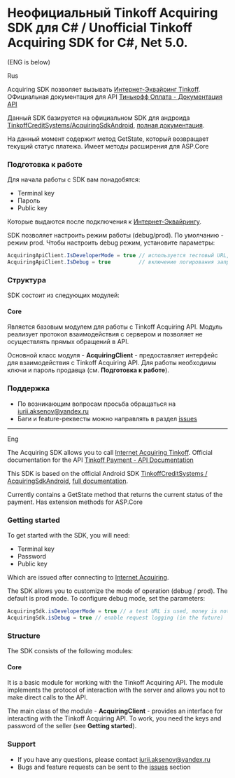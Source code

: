 


# Неофициальный Tinkoff Acquiring SDK для C# / Unofficial Tinkoff Acquiring SDK for C#, Net 5.0.

(ENG is below)

Rus

Acquiring SDK позволяет вызывать [Интернет-Эквайринг Tinkoff][acquiring]. ОФициальная документация для API [Тинькофф Оплата - Документация API][api-documentation]

Данный SDK базируется на официальном SDK для андроида [TinkoffCreditSystems/AcquiringSdkAndroid][official-android-sdk], [полная документация][full-doc]. 

На данный момент содержит метод GetState, который возвращает текущий статус платежа. Имеет методы расширения для ASP.Core

### Подготовка к работе
Для начала работы с SDK вам понадобятся:
* Terminal key
* Пароль
* Public key

Которые выдаются после подключения к [Интернет-Эквайрингу][acquiring].

SDK позволяет настроить режим работы (debug/prod). По умолчанию - режим prod.
Чтобы настроить debug режим, установите параметры:
```csharp
AcquiringApiClient.IsDeveloperMode = true // используется тестовый URL, деньги с карт не списываются
AcquiringApiClient.IsDebug = true         // включение логирования запросов (в будущем)
```

### Структура
SDK состоит из следующих модулей:

#### Core
Является базовым модулем для работы с Tinkoff Acquiring API. Модуль реализует протокол взаимодействия с сервером и позволяет не осуществлять прямых обращений в API. 

Основной класс модуля - **AcquiringClient** - предоставляет интерфейс для взаимодействия с Tinkoff Acquiring API. Для работы необходимы ключи и пароль продавца (см. **Подготовка к работе**).

### Поддержка
- По возникающим вопросам просьба обращаться на [iurii.aksenov@yandex.ru][support-email]
- Баги и feature-реквесты можно направлять в раздел [issues][issues]


---

Eng

The Acquiring SDK allows you to call [Internet Acquiring Tinkoff][acquiring]. Official documentation for the API [Tinkoff Payment - API Documentation][api-documentation]

This SDK is based on the official Android SDK [TinkoffCreditSystems / AcquiringSdkAndroid][official-android-sdk], [full documentation][full-doc].

Currently contains a GetState method that returns the current status of the payment. Has extension methods for ASP.Core

### Getting started
To get started with the SDK, you will need:
* Terminal key
* Password
* Public key

Which are issued after connecting to [Internet Acquiring][acquiring].

The SDK allows you to customize the mode of operation (debug / prod). The default is prod mode.
To configure debug mode, set the parameters:
```csharp
AcquiringSdk.isDeveloperMode = true // a test URL is used, money is not debited from cards
AcquiringSdk.isDebug = true // enable request logging (in the future)
```

### Structure
The SDK consists of the following modules:

#### Core
It is a basic module for working with the Tinkoff Acquiring API. The module implements the protocol of interaction with the server and allows you not to make direct calls to the API.

The main class of the module - **AcquiringClient** - provides an interface for interacting with the Tinkoff Acquiring API. To work, you need the keys and password of the seller (see **Getting started**).

### Support
- If you have any questions, please contact [iurii.aksenov@yandex.ru][support-email]
- Bugs and feature requests can be sent to the [issues][issues] section

[acquiring]: https://www.tinkoff.ru/business/internet-acquiring/
[api-documentation]: https://oplata.tinkoff.ru/develop/api/payments/
[official-android-sdk]: https://github.com/TinkoffCreditSystems/AcquiringSdkAndroid
[full-doc]: https://github.com/TinkoffCreditSystems/AcquiringSdkAndroid/blob/master/Android%20SDK.pdf
[support-email]: mailto:iurii.aksenov@yandex.ru
[issues]: https://github.com/IuriiAksenov/TinkkoffAcquiringSdk/issues
